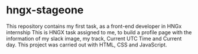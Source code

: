# hngx-stageone
This repository contains my first task, as a front-end developer in HNGx internship
This is HNGX task assigned to me, to build a profile page with the information of my slack image, my track, Current UTC Time and Current day.
This project was carried out with HTML, CSS and JavaScript.
